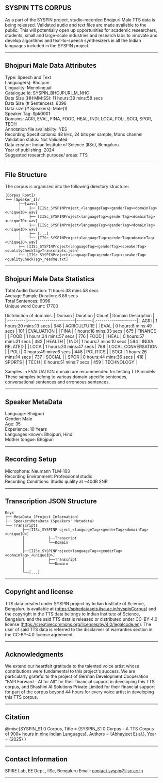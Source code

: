 ## SYSPIN TTS CORPUS

As a part of the SYSPIN project, studio-recorded Bhojpuri Male TTS data is being released.
Validated audio and text files are made available to the public. This will potentially open up
opportunities for academic researchers, students, small and large-scale industries and research
labs to innovate and develop algorithms and text-to-speech synthesizers in all the Indian languages
included in the SYSPIN project.

---

## Bhojpuri Male Data Attributes

Type: Speech and Text  
Language(s): Bhojpuri  
Linguality: Monolingual  
Catalogue Id: SYSPIN_BHOJPURI_M_NHC  
Data Size (HH:MM:SS): 11 hours:38 mins:58 secs  
Data Size (# Sentences): 6096  
Data size (# Speakers): Male(1)  
Speaker Tag: Spk0001  
Domains: AGRI, EVAL, FINA, FOOD, HEAL, INDI, LOCA, POLI, SOCI, SPOR, TECH  
Annotation file availability: YES  
Recording Specifications: 48 kHz, 24 bits per sample, Mono channel  
Validation status: Not Validated  
Data creator: Indian Institute of Science (IISc), Bengaluru  
Year of publishing: 2024  
Suggested research purpose/ areas: TTS  

---

## File Structure

The corpus is organized into the following directory structure:
```
[Corpus_Root]/
└── [Speaker_1]/
      ├──[wavs]
      │    ├── [IISc_SYSPINProject_<languageTag><genderTag><domainTag><uniqueID>.wav]
      │    ├── [IISc_SYSPINProject<languageTag><genderTag><domainTag><uniqueID>.wav]
      │    ├── [IISc_SYSPINProject<languageTag><genderTag><domainTag><uniqueID>.wav]
      │    ├── [...]
      │    └── [IISc_SYSPINProject<languageTag><genderTag><domainTag><uniqueID>.wav]
      ├── [IISc_SYSPINProject<languageTag><genderTag><speakerTag><qualityCheckTag>Transcripts.json]
      └── [IISc_SYSPINProject<languageTag><genderTag><speakerTag><qualityCheckTag>_readme.txt]
```
---

## Bhojpuri Male Data Statistics

Total Audio Duration:    11 hours:38 mins:58 secs  
Average Sample Duration: 6.88 secs  
Total Sentences:         6096  
Unique word Count:       17700  

Distribution of domains:
| Domain   | Duration                |   Count | Domain Description   |
|:---------|:------------------------|--------:|:---------------------|
| AGRI     | 1 hours:20 mins:13 secs |     648 | AGRICULTURE          |
| EVAL     | 0 hours:8 mins:49 secs  |     101 | EVALUATION           |
| FINA     | 1 hours:18 mins:33 secs |     675 | FINANCE              |
| FOOD     | 1 hours:34 mins:57 secs |     776 | FOOD                 |
| HEAL     | 0 hours:57 mins:21 secs |     482 | HEALTH               |
| INDI     | 1 hours:7 mins:10 secs  |     584 | INDIA RELATED        |
| LOCA     | 1 hours:20 mins:47 secs |     768 | LOCAL CONVERSATION   |
| POLI     | 0 hours:49 mins:6 secs  |     448 | POLITICS             |
| SOCI     | 1 hours:26 mins:14 secs |     737 | SOCIAL               |
| SPOR     | 0 hours:44 mins:36 secs |     418 | SPORTS               |
| TECH     | 0 hours:51 mins:7 secs  |     459 | TECHNOLOGY           |

Samples in EVALUATION domain are recommended for testing TTS models. These samples belong to
various domain specific sentences, conversational sentences and erroneous sentences.

---

## Speaker MetaData

Language: Bhojpuri  
Gender: Male  
Age: 35  
Experience: 10 Years  
Languages known: Bhojpuri, Hindi  
Mother tongue: Bhojpuri  

---

## Recording Setup

Microphone: Neumann TLM-103  
Recording Environment: Professional studio  
Recording Conditions: Studio quality at ~40dB SNR  

---

## Transcription JSON Structure
```
Keys
├── MetaData (Project Information)
├── SpeakersMetaData (Speakers' Metadata)
└── Transcripts
        ├──[IISc_SYSPINProject_<languageTag><genderTag><domainTag><uniqueID>]
        │ 			├──Transcript
        │ 			└──Domain
        │ 		
        ├──[IISc_SYSPINProject<languageTag><genderTag><domainTag>_<uniqueID>]
        │ 			├──Transcript
        │ 			└──Domain
        │
        └──[...]
```
---

## Copyright and license

TTS data created under SYSPIN project by Indian Institute of Science, Bengaluru is available
at (https://spiredatasets.iisc.ac.in/syspinCorpus) and the copyright in the TTS data belongs to
Indian Institute of Science, Bengaluru and the said TTS data is released or distributed under
CC-BY-4.0 license (https://creativecommons.org/licenses/by/4.0/legalcode.en). The user of
said TTS data is referred to the disclaimer of warranties section in the CC-BY-4.0 license
agreement.

---

## Acknowledgments

We extend our heartfelt gratitude to the talented voice artist whose contributions were
fundamental to this project's success.
We are particularly grateful to the project of German Development Cooperation "FAIR Forward - AI
for All" for their financial support in developing this TTS corpus, and Bhashini AI Solutions 
Private Limited for their financial support for part of the corpus beyond 44 hours for every 
voice artist in developing this TTS corpus.

---

## Citation

@misc{SYSPIN_S1.0 Corpus,
     	Title = {SYSPIN_S1.0 Corpus - A TTS Corpus of 900+ hours in nine Indian Languages},
     	Authors = {Abhayjeet Et al.},
     	Year = {2025}
}

---

## Contact Information

SPIRE Lab, EE Dept., IISc, Bengaluru
Email: contact.syspin@iisc.ac.in

---
